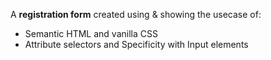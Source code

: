 A <strong>registration form</strong> created using & showing the usecase of:<br>
<ul>
    <li>Semantic HTML and vanilla CSS</li>
    <li>Attribute selectors and Specificity with Input elements</li>
</ul>